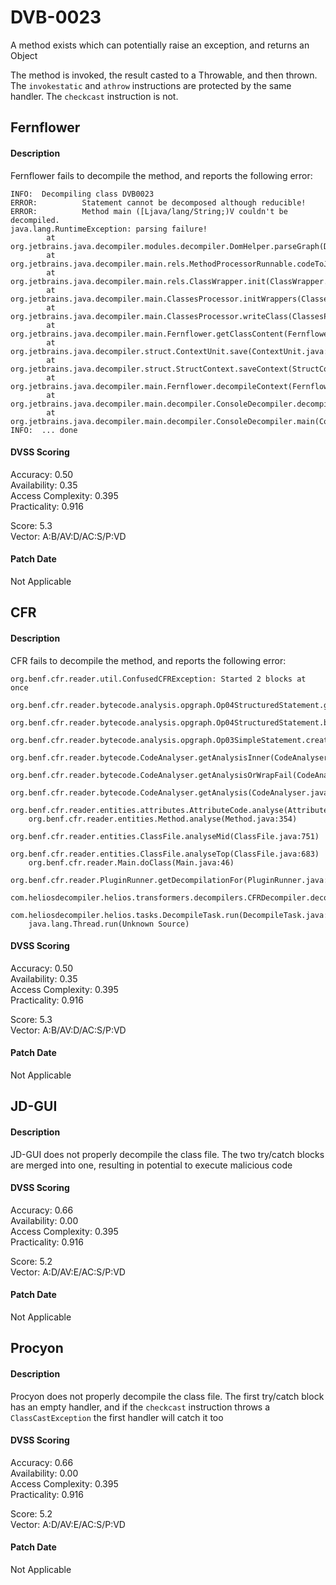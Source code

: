 # DVB-0023
A method exists which can potentially raise an exception, and returns an Object  

The method is invoked, the result casted to a Throwable, and then thrown.  
The `invokestatic` and `athrow` instructions are protected by the same handler. The `checkcast` instruction is not.  

##  Fernflower
#### Description
Fernflower fails to decompile the method, and reports the following error:  
```
INFO:  Decompiling class DVB0023
ERROR:          Statement cannot be decomposed although reducible!
ERROR:          Method main ([Ljava/lang/String;)V couldn't be decompiled.
java.lang.RuntimeException: parsing failure!
        at org.jetbrains.java.decompiler.modules.decompiler.DomHelper.parseGraph(DomHelper.java:221)
        at org.jetbrains.java.decompiler.main.rels.MethodProcessorRunnable.codeToJava(MethodProcessorRunnable.java:122)
        at org.jetbrains.java.decompiler.main.rels.ClassWrapper.init(ClassWrapper.java:86)
        at org.jetbrains.java.decompiler.main.ClassesProcessor.initWrappers(ClassesProcessor.java:303)
        at org.jetbrains.java.decompiler.main.ClassesProcessor.writeClass(ClassesProcessor.java:250)
        at org.jetbrains.java.decompiler.main.Fernflower.getClassContent(Fernflower.java:87)
        at org.jetbrains.java.decompiler.struct.ContextUnit.save(ContextUnit.java:111)
        at org.jetbrains.java.decompiler.struct.StructContext.saveContext(StructContext.java:72)
        at org.jetbrains.java.decompiler.main.Fernflower.decompileContext(Fernflower.java:54)
        at org.jetbrains.java.decompiler.main.decompiler.ConsoleDecompiler.decompileContext(ConsoleDecompiler.java:135)
        at org.jetbrains.java.decompiler.main.decompiler.ConsoleDecompiler.main(ConsoleDecompiler.java:96)
INFO:  ... done
```

#### DVSS Scoring
Accuracy: 0.50  
Availability: 0.35  
Access Complexity: 0.395  
Practicality: 0.916  
  
Score: 5.3  
Vector: A:B/AV:D/AC:S/P:VD  

#### Patch Date
Not Applicable  

## CFR
#### Description
CFR fails to decompile the method, and reports the following error:  
```
org.benf.cfr.reader.util.ConfusedCFRException: Started 2 blocks at once
    org.benf.cfr.reader.bytecode.analysis.opgraph.Op04StructuredStatement.getStartingBlocks(Op04StructuredStatement.java:371)
    org.benf.cfr.reader.bytecode.analysis.opgraph.Op04StructuredStatement.buildNestedBlocks(Op04StructuredStatement.java:449)
    org.benf.cfr.reader.bytecode.analysis.opgraph.Op03SimpleStatement.createInitialStructuredBlock(Op03SimpleStatement.java:2869)
    org.benf.cfr.reader.bytecode.CodeAnalyser.getAnalysisInner(CodeAnalyser.java:817)
    org.benf.cfr.reader.bytecode.CodeAnalyser.getAnalysisOrWrapFail(CodeAnalyser.java:220)
    org.benf.cfr.reader.bytecode.CodeAnalyser.getAnalysis(CodeAnalyser.java:165)
    org.benf.cfr.reader.entities.attributes.AttributeCode.analyse(AttributeCode.java:91)
    org.benf.cfr.reader.entities.Method.analyse(Method.java:354)
    org.benf.cfr.reader.entities.ClassFile.analyseMid(ClassFile.java:751)
    org.benf.cfr.reader.entities.ClassFile.analyseTop(ClassFile.java:683)
    org.benf.cfr.reader.Main.doClass(Main.java:46)
    org.benf.cfr.reader.PluginRunner.getDecompilationFor(PluginRunner.java:104)
    com.heliosdecompiler.helios.transformers.decompilers.CFRDecompiler.decompile(CFRDecompiler.java:59)
    com.heliosdecompiler.helios.tasks.DecompileTask.run(DecompileTask.java:102)
    java.lang.Thread.run(Unknown Source)
```

#### DVSS Scoring
Accuracy: 0.50  
Availability: 0.35  
Access Complexity: 0.395  
Practicality: 0.916  
  
Score: 5.3  
Vector: A:B/AV:D/AC:S/P:VD  

#### Patch Date
Not Applicable

##  JD-GUI
#### Description
JD-GUI does not properly decompile the class file. The two try/catch blocks are merged into one, resulting in potential to execute malicious code  

#### DVSS Scoring
Accuracy: 0.66  
Availability: 0.00  
Access Complexity: 0.395  
Practicality: 0.916  
  
Score: 5.2  
Vector: A:D/AV:E/AC:S/P:VD  

#### Patch Date
Not Applicable  

## Procyon
#### Description
Procyon does not properly decompile the class file. The first try/catch block has an empty handler, and if the `checkcast` instruction throws a `ClassCastException` the first handler will catch it too

#### DVSS Scoring
Accuracy: 0.66  
Availability: 0.00  
Access Complexity: 0.395  
Practicality: 0.916  
  
Score: 5.2  
Vector: A:D/AV:E/AC:S/P:VD  

#### Patch Date
Not Applicable  